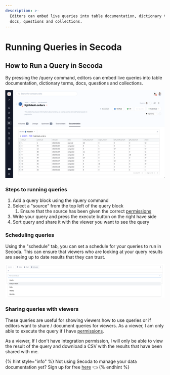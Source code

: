 ```yaml
---
description: >-
  Editors can embed live queries into table documentation, dictionary terms,
  docs, questions and collections.
---
```


# Running Queries in Secoda

## How to Run a Query in Secoda

By pressing the /query command, editors can embed live queries into table documentation, dictionary terms, docs, questions and collections.&#x20;

![](../../../.gitbook/assets/image-1.png)

### Steps to running queries

1. Add a query block using the /query command&#x20;
2. Select a "source" from the top left of the query block
   1. Ensure that the source has been given the correct [permissions](../../../user-management/roles/resource-permissions.md)
3. Write your query and press the execute button on the right have side
4. Sort query and share it with the viewer you want to see the query

### Scheduling queries

Using the "schedule" tab, you can set a schedule for your queries to run in Secoda. This can ensure that viewers who are looking at your query results are seeing up to date results that they can trust.&#x20;

![](<../../../.gitbook/assets/Screen Shot 2022-08-10 at 10.48.05 AM.png>)

### Sharing queries with viewers

These queries are useful for showing viewers how to use queries or if editors want to share / document queries for viewers. As a viewer, I am only able to execute the query if I have [permissions](../../../user-management/roles/integration-permissions.md).&#x20;

As a viewer, If I don't have integration permission, I will only be able to view the result of the query and download a CSV with the results that have been shared with me.&#x20;

{% hint style="info" %}
Not using Secoda to manage your data documentation yet? Sign up for free [here](http://app.secoda.co/) 👈
{% endhint %}
